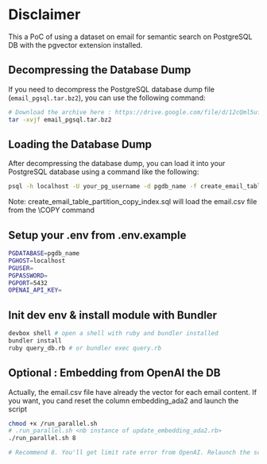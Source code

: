 # Disclaimer

This a PoC of using a dataset on email for semantic search on PostgreSQL DB with the pgvector extension installed.

## Decompressing the Database Dump
If you need to decompress the PostgreSQL database dump file (`email_pgsql.tar.bz2`), you can use the following command:

```sh
# Download the archive here : https://drive.google.com/file/d/12cQml5ufAO9ts4MjIvOg1ayh2y_dkqEk/view?usp=sharing
tar -xvjf email_pgsql.tar.bz2
```

## Loading the Database Dump
After decompressing the database dump, you can load it into your PostgreSQL database using a command like the following:

```sh
psql -h localhost -U your_pg_username -d pgdb_name -f create_email_table_partition_copy_index.sql
```

Note: create_email_table_partition_copy_index.sql will load the email.csv file from the \COPY command


## Setup your .env from .env.example
```sh
PGDATABASE=pgdb_name
PGHOST=localhost
PGUSER=
PGPASSWORD=
PGPORT=5432
OPENAI_API_KEY=
```

## Init dev env & install module with Bundler

```sh
devbox shell # open a shell with ruby and bundler installed
bundler install
ruby query_db.rb # or bundler exec query.rb
```

## Optional : Embedding from OpenAI the DB
Actually, the email.csv file have already the vector for each email content. If you want, you cand reset the column embedding_ada2 and launch the script

```sh
chmod +x /run_parallel.sh
# .run_parallel.sh <nb instance of update_embedding_ada2.rb> 
./run_parallel.sh 8  

# Recommend 8. You'll get limit rate error from OpenAI. Relaunch the script if necessary 
```
